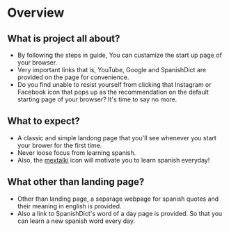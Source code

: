 # Overview

## What is project all about?
- By following the steps in guide, You can custamize the start up page of your browser.
- Very important links that is, YouTube, Google and SpanishDict are provided on the page for convenience.
- Do you find unable to resist yourself from clicking that Instagram or Facebook icon that pops up as the recommendation on the default starting page of your browser? It's time to say no more.

## What to expect?
- A classic and simple landong page that you'll see whenever you start your brower for the first time.
- Never loose focus from learning spanish.
- Also, the [mextalki](https://mextalki.com/) icon will motivate you to learn spanish everyday!

## What other than landing page?
- Other than landing page, a separage webpage for spanish quotes and their meaning in english is provided.
- Also a link to SpanishDict's word of a day page is provided. So that you can learn a new spanish word every day.